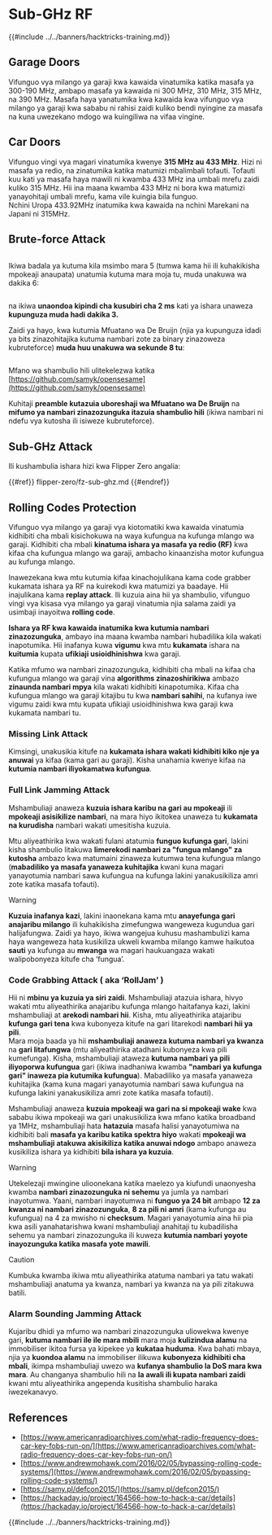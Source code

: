 # Sub-GHz RF

{{#include ../../banners/hacktricks-training.md}}

## Garage Doors

Vifunguo vya milango ya garaji kwa kawaida vinatumika katika masafa ya 300-190 MHz, ambapo masafa ya kawaida ni 300 MHz, 310 MHz, 315 MHz, na 390 MHz. Masafa haya yanatumika kwa kawaida kwa vifunguo vya milango ya garaji kwa sababu ni rahisi zaidi kuliko bendi nyingine za masafa na kuna uwezekano mdogo wa kuingiliwa na vifaa vingine.

## Car Doors

Vifunguo vingi vya magari vinatumika kwenye **315 MHz au 433 MHz**. Hizi ni masafa ya redio, na zinatumika katika matumizi mbalimbali tofauti. Tofauti kuu kati ya masafa haya mawili ni kwamba 433 MHz ina umbali mrefu zaidi kuliko 315 MHz. Hii ina maana kwamba 433 MHz ni bora kwa matumizi yanayohitaji umbali mrefu, kama vile kuingia bila funguo.\
Nchini Uropa 433.92MHz inatumika kwa kawaida na nchini Marekani na Japani ni 315MHz.

## **Brute-force Attack**

<figure><img src="../../images/image (1084).png" alt=""><figcaption></figcaption></figure>

Ikiwa badala ya kutuma kila msimbo mara 5 (tumwa kama hii ili kuhakikisha mpokeaji anaupata) unatumia kutuma mara moja tu, muda unakuwa wa dakika 6:

<figure><img src="../../images/image (622).png" alt=""><figcaption></figcaption></figure>

na ikiwa **unaondoa kipindi cha kusubiri cha 2 ms** kati ya ishara unaweza **kupunguza muda hadi dakika 3.**

Zaidi ya hayo, kwa kutumia Mfuatano wa De Bruijn (njia ya kupunguza idadi ya bits zinazohitajika kutuma nambari zote za binary zinazoweza kubruteforce) **muda huu unakuwa wa sekunde 8 tu**:

<figure><img src="../../images/image (583).png" alt=""><figcaption></figcaption></figure>

Mfano wa shambulio hili ulitekelezwa katika [https://github.com/samyk/opensesame](https://github.com/samyk/opensesame)

Kuhitaji **preamble kutazuia uboreshaji wa Mfuatano wa De Bruijn** na **mifumo ya nambari zinazozunguka itazuia shambulio hili** (ikiwa nambari ni ndefu vya kutosha ili isiweze kubruteforce).

## Sub-GHz Attack

Ili kushambulia ishara hizi kwa Flipper Zero angalia:

{{#ref}}
flipper-zero/fz-sub-ghz.md
{{#endref}}

## Rolling Codes Protection

Vifunguo vya milango ya garaji vya kiotomatiki kwa kawaida vinatumia kidhibiti cha mbali kisichokuwa na waya kufungua na kufunga mlango wa garaji. Kidhibiti cha mbali **kinatuma ishara ya masafa ya redio (RF)** kwa kifaa cha kufungua mlango wa garaji, ambacho kinaanzisha motor kufungua au kufunga mlango.

Inawezekana kwa mtu kutumia kifaa kinachojulikana kama code grabber kukamata ishara ya RF na kuirekodi kwa matumizi ya baadaye. Hii inajulikana kama **replay attack**. Ili kuzuia aina hii ya shambulio, vifunguo vingi vya kisasa vya milango ya garaji vinatumia njia salama zaidi ya usimbaji inayoitwa **rolling code**.

**Ishara ya RF kwa kawaida inatumika kwa kutumia nambari zinazozunguka**, ambayo ina maana kwamba nambari hubadilika kila wakati inapotumika. Hii inafanya kuwa **vigumu** kwa mtu **kukamata** ishara na **kuitumia** kupata **ufikiaji usioidhinishwa** kwa garaji.

Katika mfumo wa nambari zinazozunguka, kidhibiti cha mbali na kifaa cha kufungua mlango wa garaji vina **algorithms zinazoshirikiwa** ambazo **zinaunda nambari mpya** kila wakati kidhibiti kinapotumika. Kifaa cha kufungua mlango wa garaji kitajibu tu kwa **nambari sahihi**, na kufanya iwe vigumu zaidi kwa mtu kupata ufikiaji usioidhinishwa kwa garaji kwa kukamata nambari tu.

### **Missing Link Attack**

Kimsingi, unakusikia kitufe na **kukamata ishara wakati kidhibiti kiko nje ya anuwai** ya kifaa (kama gari au garaji). Kisha unahamia kwenye kifaa na **kutumia nambari iliyokamatwa kufungua**.

### Full Link Jamming Attack

Mshambuliaji anaweza **kuzuia ishara karibu na gari au mpokeaji** ili **mpokeaji asisikilize nambari**, na mara hiyo ikitokea unaweza tu **kukamata na kurudisha** nambari wakati umesitisha kuzuia.

Mtu aliyeathirika kwa wakati fulani atatumia **funguo kufunga gari**, lakini kisha shambulio litakuwa **limerekodi nambari za "fungua mlango" za kutosha** ambazo kwa matumaini zinaweza kutumwa tena kufungua mlango (**mabadiliko ya masafa yanaweza kuhitajika** kwani kuna magari yanayotumia nambari sawa kufungua na kufunga lakini yanakusikiliza amri zote katika masafa tofauti).

> [!WARNING]
> **Kuzuia inafanya kazi**, lakini inaonekana kama mtu **anayefunga gari anajaribu milango** ili kuhakikisha zimefungwa wangeweza kugundua gari halijafungwa. Zaidi ya hayo, ikiwa wangejua kuhusu mashambulizi kama haya wangeweza hata kusikiliza ukweli kwamba milango kamwe haikutoa **sauti** ya kufunga au **mwanga** wa magari haukuangaza wakati walipobonyeza kitufe cha ‘fungua’.

### **Code Grabbing Attack ( aka ‘RollJam’ )**

Hii ni **mbinu ya kuzuia ya siri zaidi**. Mshambuliaji atazuia ishara, hivyo wakati mtu aliyeathirika anajaribu kufunga mlango haitafanya kazi, lakini mshambuliaji at **arekodi nambari hii**. Kisha, mtu aliyeathirika atajaribu **kufunga gari tena** kwa kubonyeza kitufe na gari litarekodi **nambari hii ya pili**.\
Mara moja baada ya hii **mshambuliaji anaweza kutuma nambari ya kwanza** na **gari litafungwa** (mtu aliyeathirika atadhani kubonyeza kwa pili kumefunga). Kisha, mshambuliaji ataweza **kutuma nambari ya pili iliyoporwa kufungua** gari (ikiwa inadhaniwa kwamba **"nambari ya kufunga gari" inaweza pia kutumika kufungua**). Mabadiliko ya masafa yanaweza kuhitajika (kama kuna magari yanayotumia nambari sawa kufungua na kufunga lakini yanakusikiliza amri zote katika masafa tofauti).

Mshambuliaji anaweza **kuzuia mpokeaji wa gari na si mpokeaji wake** kwa sababu ikiwa mpokeaji wa gari unakusikiliza kwa mfano katika broadband ya 1MHz, mshambuliaji hata **hatazuia** masafa halisi yanayotumiwa na kidhibiti bali **masafa ya karibu katika spektra hiyo** wakati **mpokeaji wa mshambuliaji atakuwa akisikiliza katika anuwai ndogo** ambapo anaweza kusikiliza ishara ya kidhibiti **bila ishara ya kuzuia**.

> [!WARNING]
> Utekelezaji mwingine ulioonekana katika maelezo ya kiufundi unaonyesha kwamba **nambari zinazozunguka ni sehemu** ya jumla ya nambari inayotumwa. Yaani, nambari inayotumwa ni **funguo ya 24 bit** ambapo **12 za kwanza ni nambari zinazozunguka**, **8 za pili ni amri** (kama kufunga au kufungua) na 4 za mwisho ni **checksum**. Magari yanayotumia aina hii pia kwa asili yanahatarishwa kwani mshambuliaji anahitaji tu kubadilisha sehemu ya nambari zinazozunguka ili kuweza **kutumia nambari yoyote inayozunguka katika masafa yote mawili**.

> [!CAUTION]
> Kumbuka kwamba ikiwa mtu aliyeathirika atatuma nambari ya tatu wakati mshambuliaji anatuma ya kwanza, nambari ya kwanza na ya pili zitakuwa batili.

### Alarm Sounding Jamming Attack

Kujaribu dhidi ya mfumo wa nambari zinazozunguka uliowekwa kwenye gari, **kutuma nambari ile ile mara mbili** mara moja **kulizindua alamu** na immobiliser ikitoa fursa ya kipekee ya **kukataa huduma**. Kwa bahati mbaya, njia ya **kuondoa alamu** na immobiliser ilikuwa **kubonyeza** **kidhibiti cha mbali**, ikimpa mshambuliaji uwezo wa **kufanya shambulio la DoS mara kwa mara**. Au changanya shambulio hili na **la awali ili kupata nambari zaidi** kwani mtu aliyeathirika angependa kusitisha shambulio haraka iwezekanavyo.

## References

- [https://www.americanradioarchives.com/what-radio-frequency-does-car-key-fobs-run-on/](https://www.americanradioarchives.com/what-radio-frequency-does-car-key-fobs-run-on/)
- [https://www.andrewmohawk.com/2016/02/05/bypassing-rolling-code-systems/](https://www.andrewmohawk.com/2016/02/05/bypassing-rolling-code-systems/)
- [https://samy.pl/defcon2015/](https://samy.pl/defcon2015/)
- [https://hackaday.io/project/164566-how-to-hack-a-car/details](https://hackaday.io/project/164566-how-to-hack-a-car/details)

{{#include ../../banners/hacktricks-training.md}}
